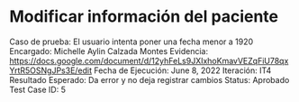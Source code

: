# Modificar información del paciente

Caso de prueba: El usuario intenta poner una fecha menor a 1920
Encargado: Michelle Aylin Calzada Montes
Evidencia: https://docs.google.com/document/d/12yhFeLs9JXIxhoKmavVEZqFiU78qxYrtR5OSNgJPs3E/edit
Fecha de Ejecución: June 8, 2022
Iteración: IT4
Resultado Esperado: Da error y no deja registrar cambios
Status: Aprobado
Test Case ID: 5